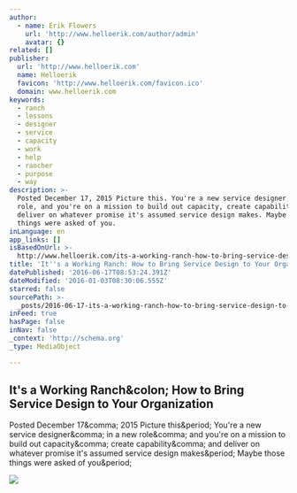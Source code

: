 ```yaml
---
author:
  - name: Erik Flowers
    url: 'http://www.helloerik.com/author/admin'
    avatar: {}
related: []
publisher:
  url: 'http://www.helloerik.com'
  name: Helloerik
  favicon: 'http://www.helloerik.com/favicon.ico'
  domain: www.helloerik.com
keywords:
  - ranch
  - lessons
  - designer
  - service
  - capacity
  - work
  - help
  - rancher
  - purpose
  - way
description: >-
  Posted December 17, 2015 Picture this. You're a new service designer, in a new
  role, and you're on a mission to build out capacity, create capability, and
  deliver on whatever promise it's assumed service design makes. Maybe those
  things were asked of you.
inLanguage: en
app_links: []
isBasedOnUrl: >-
  http://www.helloerik.com/its-a-working-ranch-how-to-bring-service-design-to-your-organization
title: 'It''s a Working Ranch: How to Bring Service Design to Your Organization'
datePublished: '2016-06-17T08:53:24.391Z'
dateModified: '2016-01-03T08:30:06.555Z'
starred: false
sourcePath: >-
  _posts/2016-06-17-its-a-working-ranch-how-to-bring-service-design-to-your-or.md
inFeed: true
hasPage: false
inNav: false
_context: 'http://schema.org'
_type: MediaObject

---
```

<article style=""><h1>It's a Working Ranch&amp;colon; How to Bring Service Design to Your Organization</h1><p>Posted December 17&amp;comma; 2015 Picture this&amp;period; You're a new service designer&amp;comma; in a new role&amp;comma; and you're on a mission to build out capacity&amp;comma; create capability&amp;comma; and deliver on whatever promise it's assumed service design makes&amp;period; Maybe those things were asked of you&amp;period;</p><img src="http://www.practicalservicedesign.com/wp-content/uploads/1.jpg" /></article>